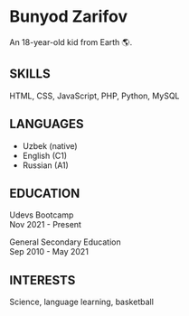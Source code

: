 # Bunyod Zarifov
An 18-year-old kid from Earth 🌎️.

## SKILLS
HTML, CSS, JavaScript, PHP, Python, MySQL

## LANGUAGES
- Uzbek (native)
- English (C1)
- Russian (A1)

## EDUCATION
Udevs Bootcamp  
Nov 2021 - Present

General Secondary Education  
Sep 2010 - May 2021

## INTERESTS
Science, language learning, basketball
